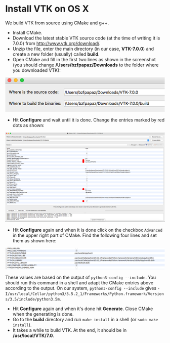 # Install VTK on OS X

We build VTK from source using CMake and g++.

* Install CMake.
* Download the latest stable VTK source code (at the time of writing it is 7.0.0) from http://www.vtk.org/download/.
* Unzip the file, enter the main directory (in our case, **VTK-7.0.0**) and create a new folder (usually) called **build**.
* Open CMake and fill in the first two lines as shown in the screenshot (you should change **/Users/bzfpapaz/Downloads** to the folder where you downloaded VTK):

![Cmake OS X screenshot 1](cmake_osx_screenshot_1.PNG "")

* Hit **Configure** and wait until it is done. Change the entries marked by red dots as shown:

![Cmake OS X screenshot 2](cmake_osx_screenshot_2.PNG "")

* Hit **Configure** again and when it is done click on the checkbox `Advanced` in the upper right part of CMake. Find the following four lines and set them as shown here:

![Cmake OS X screenshot 2](cmake_osx_screenshot_3.PNG "")

  These values are based on the output of `python3-config --include`. You should run this command in a shell and adapt the CMake entries above according to the output. On our system, `python3-config --include` gives `-I/usr/local/Cellar/python3/3.5.2_1/Frameworks/Python.framework/Versions/3.5/include/python3.5m`.

* Hit **Configure** again and when it's done hit **Generate**. Close CMake when the generating is done.
* Go to the **build** directory and run `make install` in a shell (or `sudo make install`).
* It takes a while to build VTK. At the end, it should be in **/usr/local/VTK/7.0**.
